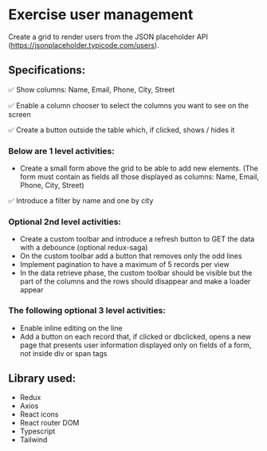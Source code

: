 # Exercise user management

Create a grid to render users from the JSON placeholder API (https://jsonplaceholder.typicode.com/users).
 
## Specifications:
 
:white_check_mark: Show columns: Name, Email, Phone, City, Street

:white_check_mark: Enable a column chooser to select the columns you want to see on the screen

:white_check_mark: Create a button outside the table which, if clicked, shows / hides it
 
### Below are 1 level activities:
 
- Create a small form above the grid to be able to add new elements. (The form must contain as fields all those displayed as columns: Name, Email, Phone, City, Street)

:white_check_mark: Introduce a filter by name and one by city
 
### Optional 2nd level activities:
 
- Create a custom toolbar and introduce a refresh button to GET the data with a debounce (optional redux-saga)
- On the custom toolbar add a button that removes only the odd lines
- Implement pagination to have a maximum of 5 records per view
- In the data retrieve phase, the custom toolbar should be visible but the part of the columns and the rows should disappear and make a loader appear
 
### The following optional 3 level activities:
 
- Enable inline editing on the line
- Add a button on each record that, if clicked or dbclicked, opens a new page that presents user information displayed only on fields of a form, not inside div or span tags


## Library used:
- Redux
- Axios
- React icons
- React router DOM 
- Typescript
- Tailwind
